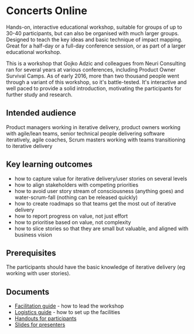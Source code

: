 # Concerts Online

Hands-on, interactive educational workshop, suitable for groups of up to 30-40 participants, but can also be organised with much larger groups. Designed to teach the key ideas and basic technique of impact mapping. Great for a half-day or a full-day conference session, or as part of a larger educational workshop.

This is a workshop that Gojko Adzic and colleagues from Neuri Consulting ran for several years at various conferences, including Product Owner Survival Camps.  As of early 2016, more than two thousand people went through a variant of this workshop, so it's battle-tested. It's interactive and well paced to provide a solid introduction, motivating the participants for further study and research. 

## Intended audience

Product managers working in iterative delivery, product owners working with agile/lean teams, senior technical people delivering software iteratively, agile coaches, Scrum masters working with teams transitioning to iterative delivery

## Key learning outcomes

* how to capture value for iterative delivery/user stories on several levels
* how to align stakeholders with competing priorities
* how to avoid user story stream of consciousness (anything goes) and water-scrum-fall (nothing can be released quickly)
* how to create roadmaps so that teams get the most out of iterative delivery
* how to report progress on value, not just effort
* how to prioritise based on value, not complexity
* how to slice stories so that they are small but valuable, and aligned with business vision

## Prerequisites

The participants should have the basic knowledge of iterative delivery (eg working with user stories). 

## Documents

* [Facilitation guide](facilitation-guide.md) - how to lead the workshop
* [Logistics guide](logistics-guide.md) - how to set up the facilities
* [Handouts for participants](handouts)
* [Slides for presenters](slides)
